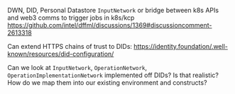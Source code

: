DWN, DID, Personal Datastore `InputNetwork` or bridge between k8s APIs and web3 comms to trigger jobs in k8s/kcp https://github.com/intel/dffml/discussions/1369#discussioncomment-2613318

Can extend HTTPS chains of trust to DIDs: https://identity.foundation/.well-known/resources/did-configuration/

Can we look at `InputNetwork`, `OperationNetwork`, `OperationImplementationNetwork` implemented off DIDs? Is that realistic? How do we map them into our existing environment and constructs?
